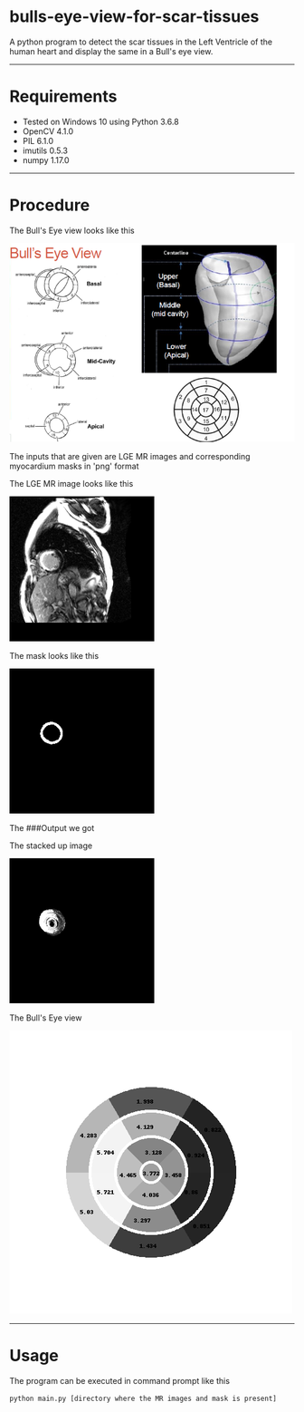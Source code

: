 # bulls-eye-view-for-scar-tissues
A python program to detect the scar tissues in the Left Ventricle of the human heart and display the same in a Bull's eye view.

****
Requirements
==================
* Tested on Windows 10 using Python 3.6.8
* OpenCV 4.1.0
* PIL 6.1.0
* imutils 0.5.3
* numpy 1.17.0

****
Procedure
===============
The Bull's Eye view looks like this

![bulls eye](Images/guide.png)

The inputs that are given are LGE MR images and corresponding myocardium masks in 'png' format

The LGE MR image looks like this

![lgemr](Images/lge_4.png)

The mask looks like this

![mask](Images/mask_lge_4.png)

The ###Output we got 

The stacked up image 

![stacked image](Images/Stacked_Output.png)

The Bull's Eye view 

![bull's eye view](Images/Bulls_Eye.png)

****
Usage
==========
The program can be executed in command prompt like this 
```
python main.py [directory where the MR images and mask is present]
```
